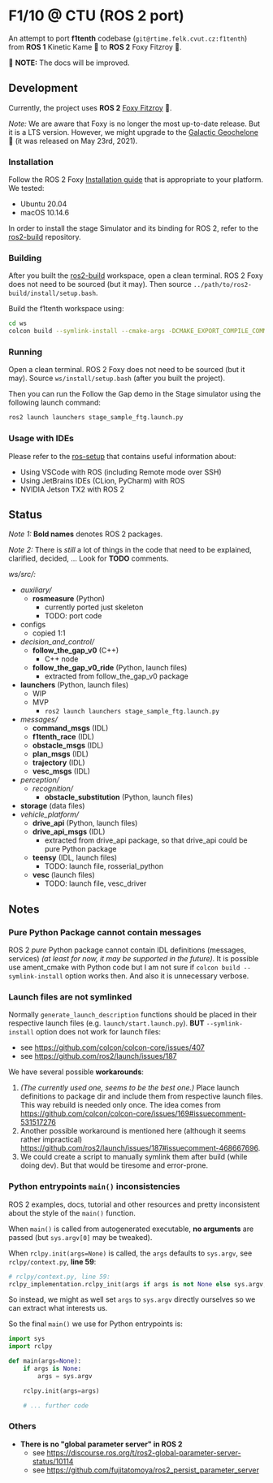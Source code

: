 # F1/10 @ CTU (ROS 2 port)

An attempt to port **f1tenth** codebase (`git@rtime.felk.cvut.cz:f1tenth`)
from **ROS 1** Kinetic Kame 🐢 to **ROS 2** Foxy Fitzroy 🦊.

🚧 **NOTE:** The docs will be improved.


## Development

Currently, the project uses **ROS 2** [Foxy Fitzroy](https://docs.ros.org/en/foxy/index.html) 🦊.

_Note:_ We are aware that Foxy is no longer the most up-to-date release. But it is a LTS version.
However, we might upgrade to the [Galactic Geochelone](https://docs.ros.org/en/galactic/index.html) 🌌
(it was released on May 23rd, 2021).


### Installation

Follow the ROS 2 Foxy [Installation guide](https://docs.ros.org/en/foxy/Installation.html) that is appropriate to your platform.
We tested:
* Ubuntu 20.04
* macOS 10.14.6

In order to install the stage Simulator and its binding for ROS 2, refer to
the [ros2-build](https://github.com/pokusew/ros2-build) repository.


### Building

After you built the [ros2-build](https://github.com/pokusew/ros2-build) workspace,
open a clean terminal. ROS 2 Foxy does not need to be sourced (but it may).
Then source `../path/to/ros2-build/install/setup.bash`.

Build the f1tenth workspace using:
```bash
cd ws
colcon build --symlink-install --cmake-args -DCMAKE_EXPORT_COMPILE_COMMANDS=1
```


### Running

Open a clean terminal. ROS 2 Foxy does not need to be sourced (but it may).
Source `ws/install/setup.bash` (after you built the project).

Then you can run the Follow the Gap demo in the Stage simulator using the following launch command:
```bash
ros2 launch launchers stage_sample_ftg.launch.py
```


### Usage with IDEs

Please refer to the [ros-setup](https://github.com/pokusew/ros-setup) that contains useful information
about:
* Using VSCode with ROS (including Remote mode over SSH)
* Using JetBrains IDEs (CLion, PyCharm) with ROS
* NVIDIA Jetson TX2 with ROS 2


## Status

_Note 1:_ **Bold names** denotes ROS 2 packages.

_Note 2:_ There is _still_ a lot of things in the code
that need to be explained, clarified, decided, ...
Look for **TODO** comments.

_ws/src/:_
* _auxiliary/_
    * **rosmeasure** (Python)
        * currently ported just skeleton
        * TODO: port code
* configs
    * copied 1:1
* _decision_and_control/_
    * **follow_the_gap_v0** (C++)
        * C++ node
    * **follow_the_gap_v0_ride** (Python, launch files)
        * extracted from follow_the_gap_v0 package
* **launchers** (Python, launch files)
    * WIP
    * MVP
        * `ros2 launch launchers stage_sample_ftg.launch.py`
* _messages/_
    * **command_msgs** (IDL)
    * **f1tenth_race** (IDL)
    * **obstacle_msgs** (IDL)
    * **plan_msgs** (IDL)
    * **trajectory** (IDL)
    * **vesc_msgs** (IDL)
* _perception/_
    * _recognition/_
        * **obstacle_substitution** (Python, launch files)
* **storage** (data files)
* _vehicle_platform/_
    * **drive_api** (Python, launch files)
    * **drive_api_msgs** (IDL)
        * extracted from drive_api package,
          so that drive_api could be pure Python package
    * **teensy** (IDL, launch files)
        * TODO: launch file, rosserial_python
    * **vesc** (launch files)
        * TODO: launch file, vesc_driver


## Notes


### Pure Python Package cannot contain messages

ROS 2 _pure_ Python package cannot contain IDL definitions (messages, services)
_(at least for now, it may be supported in the future)_.
It is possible use ament_cmake with Python code but I am not sure
if `colcon build --symlink-install` option works then.
And also it is unnecessary verbose.  


### Launch files are not symlinked

Normally `generate_launch_description` functions should be placed
in their respective launch files (e.g. `launch/start.launch.py`).
**BUT** `--symlink-install` option does not work for launch files:
* see https://github.com/colcon/colcon-core/issues/407
* see https://github.com/ros2/launch/issues/187

We have several possible **workarounds**:
1. _(The currently used one, seems to be the best one.)_ Place launch definitions to package dir and include them
    from respective launch files. This way rebuild is needed only once. 
    The idea comes from https://github.com/colcon/colcon-core/issues/169#issuecomment-531517276
2. Another possible workaround is mentioned here (although it seems rather impractical) https://github.com/ros2/launch/issues/187#issuecomment-468667696.
3. We could create a script to manually symlink them after build (while doing dev). But that would be tiresome and error-prone.


### Python entrypoints `main()` inconsistencies

ROS 2 examples, docs, tutorial and other resources and pretty inconsistent about the style of the `main()` function.

When `main()` is called from autogenerated executable, **no arguments** are passed
(but `sys.argv[0]` may be tweaked).

When `rclpy.init(args=None)` is called, the `args` defaults to
`sys.argv`, see `rclpy/context.py`, **line 59**:
```python
# rclpy/context.py, line 59:
rclpy_implementation.rclpy_init(args if args is not None else sys.argv, capsule)
```

So instead, we might as well set `args` to `sys.argv` directly ourselves
so we can extract what interests us.

So the final `main()` we use for Python entrypoints is:
```python
import sys
import rclpy

def main(args=None):
    if args is None:
        args = sys.argv

    rclpy.init(args=args)

    # ... further code
```


### Others

* **There is no "global parameter server" in ROS 2**
    * see https://discourse.ros.org/t/ros2-global-parameter-server-status/10114
    * see https://github.com/fujitatomoya/ros2_persist_parameter_server
